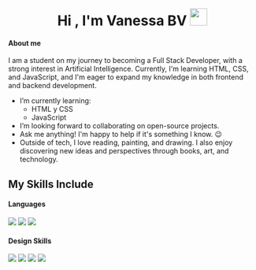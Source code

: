 <h1 align="center">Hi , I'm Vanessa BV <img src="https://media.giphy.com/media/hvRJCLFzcasrR4ia7z/giphy.gif" width="35"></h1>

<h4>About me</h4>

I am a student on my journey to becoming a Full Stack Developer, with a strong interest in Artificial Intelligence. Currently, I'm learning HTML, CSS, and JavaScript, and I'm eager to expand my knowledge in both frontend and backend development.

- I’m currently learning:
  - HTML y CSS
  - JavaScript
- I’m looking forward to collaborating on open-source projects.
- Ask me anything! I'm happy to help if it's something I know. 😉
- Outside of tech, I love reading, painting, and drawing. I also enjoy discovering new ideas and perspectives through books, art, and technology.

## My Skills Include

<h4> Languages </h4>
<span> 
  <img src="https://img.shields.io/badge/HTML5-E34F26?style=for-the-badge&logo=html5&logoColor=white">
  <img src="https://img.shields.io/badge/CSS3-1572B6?style=for-the-badge&logo=css3&logoColor=white">
  <img src="https://img.shields.io/badge/javascript-%23323330.svg?style=for-the-badge&logo=javascript&logoColor=%23F7DF1E">
</span>


<h4> Design Skills </h4>
<span> 
  <img src="https://img.shields.io/badge/adobe%20photoshop-%2331A8FF.svg?style=for-the-badge&logo=adobe%20photoshop&logoColor=white">
  <img src="https://img.shields.io/badge/Adobe%20Premiere%20Pro-9999FF.svg?style=for-the-badge&logo=Adobe%20Premiere%20Pro&logoColor=white">
  <img src="https://img.shields.io/badge/affinityphoto-%237E4DD2.svg?style=for-the-badge&logo=affinity-photo&logoColor=white">
  <img src="https://img.shields.io/badge/figma-%23F24E1E.svg?style=for-the-badge&logo=figma&logoColor=white">
</span>
